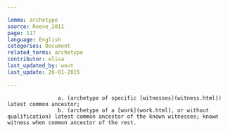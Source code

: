 ```yaml
---

lemma: archetype
source: Reeve_2011
page: 117 
language: English
categories: Document
related_terms: archetype
contributor: elisa
last_updated_by: wout
last_update: 26-01-2015
        
---
```



                
                    a. (archetype of specific [witnesses](witness.html)) latest common ancestor;                
                    b. (archetype of a [work](work.html), or without qualification) latest common ancestor of the known witnesses; known witness when common ancestor of the rest.
                
            

